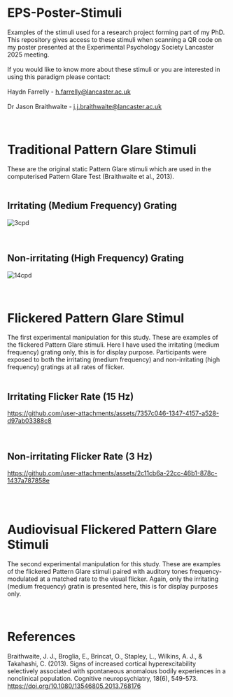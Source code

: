 # EPS-Poster-Stimuli
Examples of the stimuli used for a research project forming part of my PhD. This repository gives access to these stimuli when scanning a QR code on my poster presented at the Experimental Psychology Society Lancaster 2025 meeting.
<br>
<br>
If you would like to know more about these stimuli or you are interested in using this paradigm please contact:
<br>
<br>
Haydn Farrelly - h.farrelly@lancaster.ac.uk
<br>
<br>
Dr Jason Braithwaite - j.j.braithwaite@lancaster.ac.uk
<br>
<br>
<br>

# Traditional Pattern Glare Stimuli
These are the original static Pattern Glare stimuli which are used in the computerised Pattern Glare Test (Braithwaite et al., 2013).
<br>
<br>

## Irritating (Medium Frequency) Grating
![3cpd](https://github.com/user-attachments/assets/64ee7617-39d9-4994-98fe-8adf1ac52b1c)

<br>

## Non-irritating (High Frequency) Grating
![14cpd](https://github.com/user-attachments/assets/5e03a333-4578-4419-aab0-45a6db4fd9a4)
<br>
<br>
<br>

# Flickered Pattern Glare Stimul
The first experimental manipulation for this study. These are examples of the flickered Pattern Glare stimuli. Here I have used the irritating (medium frequency) grating only, this is for display purpose. Participants were exposed to both the irritating (medium frequency) and non-irritating (high frequency) gratings at all rates of flicker.
<br>
<br>

## Irritating Flicker Rate (15 Hz)
https://github.com/user-attachments/assets/7357c046-1347-4157-a528-d97ab03388c8

<br>

## Non-irritating Flicker Rate (3 Hz)
https://github.com/user-attachments/assets/2c11cb6a-22cc-46b1-878c-1437a787858e

<br>
<br>

#  Audiovisual Flickered Pattern Glare Stimuli
The second experimental manipulation for this study. These are examples of the flickered Pattern Glare stimuli paired with auditory tones frequency-modulated at a matched rate to the visual flicker. Again, only the irritating (medium frequency) gratin is presented here, this is for display purposes only.
<br>
<br>
<br>

# References
Braithwaite, J. J., Broglia, E., Brincat, O., Stapley, L., Wilkins, A. J., & Takahashi, C. (2013). Signs of increased cortical hyperexcitability selectively associated with spontaneous anomalous bodily experiences in a nonclinical population. Cognitive neuropsychiatry, 18(6), 549-573. https://doi.org/10.1080/13546805.2013.768176
